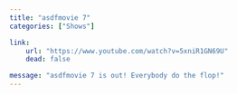 ```yaml
---
title: "asdfmovie 7"
categories: ["Shows"]

link:
    url: "https://www.youtube.com/watch?v=5xniR1GN69U"
    dead: false

message: "asdfmovie 7 is out! Everybody do the flop!"
---
```

